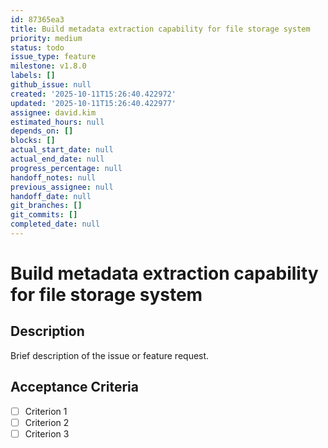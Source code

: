 ```yaml
---
id: 87365ea3
title: Build metadata extraction capability for file storage system
priority: medium
status: todo
issue_type: feature
milestone: v1.8.0
labels: []
github_issue: null
created: '2025-10-11T15:26:40.422972'
updated: '2025-10-11T15:26:40.422977'
assignee: david.kim
estimated_hours: null
depends_on: []
blocks: []
actual_start_date: null
actual_end_date: null
progress_percentage: null
handoff_notes: null
previous_assignee: null
handoff_date: null
git_branches: []
git_commits: []
completed_date: null
---
```


# Build metadata extraction capability for file storage system

## Description

Brief description of the issue or feature request.

## Acceptance Criteria

- [ ] Criterion 1
- [ ] Criterion 2
- [ ] Criterion 3